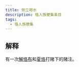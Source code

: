 ```yaml
---
title: 倒立喝水
description: 恪人族梗集条目
tags:
  - 恪人族梗集
---
```


## 解释

有一次[解恪布](../解恪布)和[夏恪](../夏恪)打赌下的赌注。

<WImg src="https://wikioss.xhemj.work/krzfs/wiki/8d3625d94b076ea067677dbb0a9a42d6.jpg" title="夏恪被惩罚时拍的照片" ></WImg>
